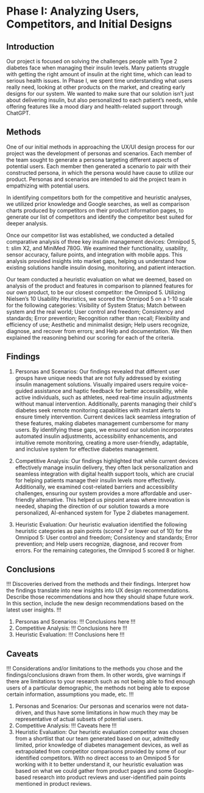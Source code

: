 # Phase I: Analyzing Users, Competitors, and Initial Designs

## Introduction

Our project is focused on solving the challenges people with Type 2 diabetes face when managing their insulin levels. Many patients struggle with getting the right amount of insulin at the right time, which can lead to serious health issues. In Phase I, we spent time understanding what users really need, looking at other products on the market, and creating early designs for our system. We wanted to make sure that our solution isn’t just about delivering insulin, but also personalized to each patient’s needs, while offering features like a mood diary and health-related support through ChatGPT.

## Methods

One of our initial methods in approaching the UX/UI design process for our project was the development of personas and scenarios. Each member of the team sought to generate a persona targeting different aspects of potential users. Each member then generated a scenario to pair with their constructed persona, in which the persona would have cause to utilize our product. Personas and scenarios are intended to aid the project team in empathizing with potential users.

   In identifying competitors both for the competitive and heuristic analyses, we utilized prior knowledge and Google searches, as well as comparison charts produced by competitors on their product information pages, to generate our list of competitors and identify the competitor best suited for deeper analysis.
   
   Once our competitor list was established, we conducted a detailed comparative analysis of three key insulin management devices: Omnipod 5, t: slim X2, and MiniMed 780G. We examined their functionality, usability, sensor accuracy, failure points, and integration with mobile apps. This analysis provided insights into market gaps, helping us understand how existing solutions handle insulin dosing, monitoring, and patient interaction.
   
   Our team conducted a heuristic evaluation on what we deemed, based on analysis of the product and features in comparison to planned features for our own product, to be our closest competitor: the Omnipod 5. Utilizing Nielsen’s 10 Usability Heuristics, we scored the Omnipod 5 on a 1-10 scale for the following categories: Visibility of System Status; Match between system and the real world; User control and freedom; Consistency and standards; Error prevention; Recognition rather than recall; Flexibility and efficiency of use; Aesthetic and minimalist design; Help users recognize, diagnose, and recover from errors; and Help and documentation. We then explained the reasoning behind our scoring for each of the criteria.

  
## Findings

1. Personas and Scenarios:
   Our findings revealed that different user groups have unique needs that are not fully addressed by existing insulin management solutions. Visually impaired users require voice-guided assistance and haptic feedback for better accessibility, while active individuals, such as athletes, need real-time insulin adjustments without manual intervention. Additionally, parents managing their child's diabetes seek remote monitoring capabilities with instant alerts to ensure timely intervention. Current devices lack seamless integration of these features, making diabetes management cumbersome for many users. By identifying these gaps, we ensured our solution incorporates automated insulin adjustments, accessibility enhancements, and intuitive remote monitoring, creating a more user-friendly, adaptable, and inclusive system for effective diabetes management.
   
2. Competitive Analysis:
    Our findings highlighted that while current devices effectively manage insulin delivery, they often lack personalization and seamless integration with digital health support tools, which are crucial for helping patients manage their insulin levels more effectively. Additionally, we examined cost-related barriers and accessibility challenges, ensuring our system provides a more affordable and user-friendly alternative. This helped us pinpoint areas where innovation is needed, shaping the direction of our solution towards a more personalized, AI-enhanced system for Type 2 diabetes management.
   
3. Heuristic Evaluation:
   Our heuristic evaluation identified the following heuristic categories as pain points (scored 7 or lower out of 10) for the Omnipod 5: User control and freedom; Consistency and standards; Error prevention; and Help users recognize, diagnose, and recover from errors. For the remaining categories, the Omnipod 5 scored 8 or higher.

## Conclusions

!!! Discoveries derived from the methods and their findings. Interpret how the findings translate into new insights into UX design recommendations. Describe those recommendations and how they should shape future work. In this section, include the new design recommendations based on the latest user insights. !!!

1. Personas and Scenarios:
   !!! Conclusions here !!!
2. Competitive Analysis:
   !!! Conclusions here !!!
3. Heuristic Evaluation:
   !!! Conclusions here !!!

## Caveats

!!! Considerations and/or limitations to the methods you chose and the findings/conclusions drawn from them. In other words, give warnings if there are limitations to your research such as not being able to find enough users of a particular demographic, the methods not being able to expose certain information, assumptions you made, etc. !!!

1. Personas and Scenarios:
   Our personas and scenarios were not data-driven, and thus have some limitations in how much  they may be representative of actual subsets of potential users. 
2. Competitive Analysis:
   !!! Caveats here !!!
3. Heuristic Evaluation:
   Our heuristic evaluation competitor was chosen from a shortlist that our team generated based on our, admittedly limited, prior knowledge of diabetes management devices, as well as extrapolated from competitor comparisons provided by some of our identified competitors. With no direct access to an Omnipod 5 for working with it to better understand it, our heuristic evaluation was based on what we could gather from product pages and some Google-based research into product reviews and user-identified pain points mentioned in product reviews.
